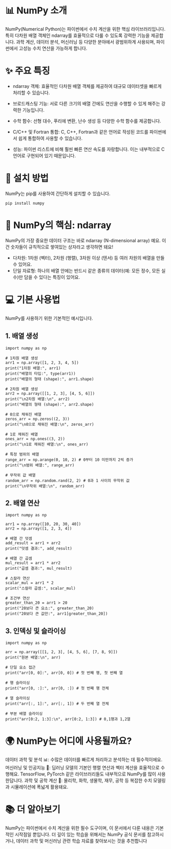 # 📊 NumPy 소개
NumPy(Numerical Python)는 파이썬에서 수치 계산을 위한 핵심 라이브러리입니다. 특히 다차원 배열 객체인 ndarray를 효율적으로 다룰 수 있도록 강력한 기능을 제공합니다. 과학 계산, 데이터 분석, 머신러닝 등 다양한 분야에서 광범위하게 사용되며, 파이썬에서 고성능 수치 연산을 가능하게 합니다.

# ✨ 주요 특징
- ndarray 객체: 효율적인 다차원 배열 객체를 제공하여 대규모 데이터셋을 빠르게 처리할 수 있습니다.

- 브로드캐스팅 기능: 서로 다른 크기의 배열 간에도 연산을 수행할 수 있게 해주는 강력한 기능입니다.

- 수학 함수: 선형 대수, 푸리에 변환, 난수 생성 등 다양한 수학 함수를 제공합니다.

- C/C++ 및 Fortran 통합: C, C++, Fortran과 같은 언어로 작성된 코드를 파이썬에서 쉽게 통합하여 사용할 수 있습니다.

- 성능: 파이썬 리스트에 비해 훨씬 빠른 연산 속도를 자랑합니다. 이는 내부적으로 C 언어로 구현되어 있기 때문입니다.

# 🚀 설치 방법
NumPy는 pip를 사용하여 간단하게 설치할 수 있습니다.

```
pip install numpy
```

# 🧱 NumPy의 핵심: ndarray
NumPy의 가장 중요한 데이터 구조는 바로 ndarray (N-dimensional array) 예요. 이건 숫자들이 규칙적으로 쌓여있는 상자라고 생각하면 돼요!

- 다차원: 1차원 (벡터), 2차원 (행렬), 3차원 이상 (텐서) 등 여러 차원의 배열을 만들 수 있어요.
- 단일 자료형: 하나의 배열 안에는 반드시 같은 종류의 데이터(예: 모든 정수, 모든 실수)만 담을 수 있다는 특징이 있어요. 

# 💻 기본 사용법
NumPy를 사용하기 위한 기본적인 예시입니다.

## 1. 배열 생성
```
import numpy as np

# 1차원 배열 생성
arr1 = np.array([1, 2, 3, 4, 5])
print("1차원 배열:", arr1)
print("배열의 타입:", type(arr1))
print("배열의 형태 (shape):", arr1.shape)

# 2차원 배열 생성
arr2 = np.array([[1, 2, 3], [4, 5, 6]])
print("\n2차원 배열:\n", arr2)
print("배열의 형태 (shape):", arr2.shape)

# 0으로 채워진 배열
zeros_arr = np.zeros((2, 3))
print("\n0으로 채워진 배열:\n", zeros_arr)

# 1로 채워진 배열
ones_arr = np.ones((3, 2))
print("\n1로 채워진 배열:\n", ones_arr)

# 특정 범위의 배열
range_arr = np.arange(0, 10, 2) # 0부터 10 미만까지 2씩 증가
print("\n범위 배열:", range_arr)

# 무작위 값 배열
random_arr = np.random.rand(2, 2) # 0과 1 사이의 무작위 값
print("\n무작위 배열:\n", random_arr)
```

## 2. 배열 연산
```
import numpy as np

arr1 = np.array([10, 20, 30, 40])
arr2 = np.array([1, 2, 3, 4])

# 배열 간 덧셈
add_result = arr1 + arr2
print("덧셈 결과:", add_result)

# 배열 간 곱셈
mul_result = arr1 * arr2
print("곱셈 결과:", mul_result)

# 스칼라 연산
scalar_mul = arr1 * 2
print("스칼라 곱셈:", scalar_mul)

# 조건부 연산
greater_than_20 = arr1 > 20
print("20보다 큰 요소:", greater_than_20)
print("20보다 큰 값만:", arr1[greater_than_20])
```

## 3. 인덱싱 및 슬라이싱
```
import numpy as np

arr = np.array([[1, 2, 3], [4, 5, 6], [7, 8, 9]])
print("원본 배열:\n", arr)

# 단일 요소 접근
print("arr[0, 0]:", arr[0, 0]) # 첫 번째 행, 첫 번째 열

# 행 슬라이싱
print("arr[0, :]:", arr[0, :]) # 첫 번째 행 전체

# 열 슬라이싱
print("arr[:, 1]:", arr[:, 1]) # 두 번째 열 전체

# 부분 배열 슬라이싱
print("arr[0:2, 1:3]:\n", arr[0:2, 1:3]) # 0,1행과 1,2열
```
# 🌍 NumPy는 어디에 사용될까요?
데이터 과학 및 분석 📊: 수많은 데이터를 빠르게 처리하고 분석하는 데 필수적이에요.
머신러닝 및 인공지능 🤖: 딥러닝 모델의 기본인 행렬 연산과 벡터 계산을 효율적으로 수행해요. TensorFlow, PyTorch 같은 라이브러리들도 내부적으로 NumPy를 많이 사용한답니다.
과학 및 공학 계산 🔬: 물리학, 화학, 생물학, 재무, 공학 등 복잡한 수치 모델링과 시뮬레이션에 폭넓게 활용돼요.

# 📚 더 알아보기
NumPy는 파이썬에서 수치 계산을 위한 필수 도구이며, 이 문서에서 다룬 내용은 기본적인 시작점일 뿐입니다. 더 깊이 있는 학습을 위해서는 NumPy 공식 문서를 참고하시거나, 데이터 과학 및 머신러닝 관련 학습 자료를 찾아보시는 것을 추천합니다
